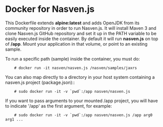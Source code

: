 # Docker for Nasven.js
This Dockerfile extends **alpine:latest** and adds OpenJDK from its community repository in order to run Nasven.js. It will install Maven 3 and clone Nasven.js GitHub repository and set it up in the PATH variable to be easily executed inside the container. By default it will run **nasven.js** on top of **/app**. Mount your application in that volume, or point to an existing sample.

To run a specific path (sample) inside the container, you must do:

        # docker run -it nasven/nasven.js /nasven/samples/jaxrs

You can also map directly to a directory in your host system containing a nasven.js project (package.json)::

        # sudo docker run -it -v `pwd`:/app nasven/nasven.js

If you want to pass arguments to your mounted /app project, you will have to indicate '/app' as the first argument, for example:

        # sudo docker run -it -v `pwd`:/app nasven/nasven.js /app arg0 arg1 ...
